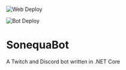 ![Web Deploy](https://github.com/kasuken/SonequaBot/workflows/Web%20Deploy/badge.svg)

![Bot Deploy](https://github.com/kasuken/SonequaBot/workflows/Bot%20Deploy/badge.svg)

# SonequaBot
A Twitch and Discord bot written in .NET Core
